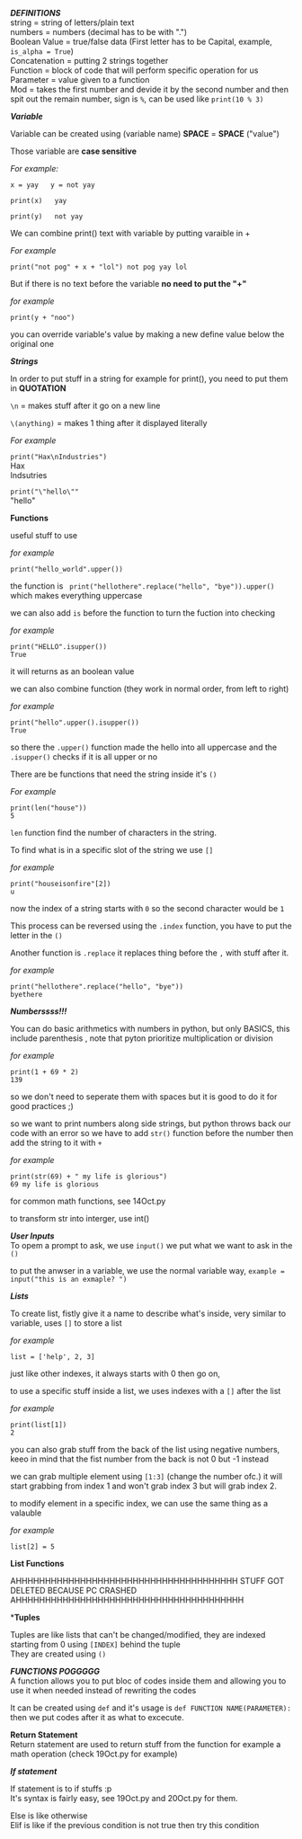 ***DEFINITIONS***  
string = string of letters/plain text  
numbers = numbers (decimal has to be with ".")  
Boolean Value = true/false data (First letter has to be Capital, example, `is_alpha = True`)  
Concatenation = putting 2 strings together  
Function = block of code that will perform specific operation for us  
Parameter = value given to a function  
Mod = takes the first number and devide it by the second number and then spit out the remain number, sign is `%`, can be used like `print(10 % 3)`  


***Variable***  

Variable can be created using (variable name) **SPACE** = **SPACE** ("value")    
   
Those variable are **case sensitive**    

*For example:*

`x = yay  
y = not yay` 

`print(x)  
yay`  

`print(y)  
not yay`  

We can combine print() text with variable by putting varaible in +

*For example*

`print("not pog" + x + "lol")
not pog yay lol`

But if there is no text before the variable **no need to put the "+"**

*for example*

`print(y + "noo")`

you can override variable's value by making a new define value below the original one  

***Strings***  

In order to put stuff in a string for example for print(), you need to put them in **QUOTATION**  

`\n` = makes stuff after it go on a new line  

`\(anything)` = makes 1 thing after it displayed literally  

*For example*

`print("Hax\nIndustries")`  
Hax  
Indsutries  

`print("\"hello\""`  
"hello"  

**Functions** 

useful stuff to use  

*for example*  

`print("hello_world".upper())`  

the function is `
print("hellothere".replace("hello", "bye")).upper()` which makes everything uppercase  

we can also add `is` before the function to turn the fuction into checking  

*for example*  

`print("HELLO".isupper())`  
`True`  

it will returns as an boolean value  

we can also combine function (they work in normal order, from left to right)  

*for example*  

`print("hello".upper().isupper())`  
`True`  

so there the `.upper()` function made the hello into all uppercase and the `.isupper()` checks if it is all upper or no  

There are be functions that need the string inside it's `()`  

*For example*  

`print(len("house"))`   
`5`  

`len` function find the number of characters in the string.  

To find what is in a specific slot of the string we use `[]`  

*for example*

`print("houseisonfire"[2])`  
`u`

now the index of a string starts with `0` so the second character would be `1`    

This process can be reversed using the `.index` function, you have to put the letter in the `()`  

Another function is `.replace` it replaces thing before the `,` with stuff after it.  

*for example*  

`print("hellothere".replace("hello", "bye"))`  
`byethere`  


***Numberssss!!!***

You can do basic arithmetics with numbers in python, but only BASICS, this include parenthesis , note that pyton prioritize multiplication or division  

*for example*  

`print(1 + 69 * 2)`  
`139`  

so we don't need to seperate them with spaces but it is good to do it for good practices ;)  

so we want to print numbers along side strings, but python throws back our code with an error so we have to add `str()` function before the number then add the string to it with `+`  

*for example*   

`print(str(69) + " my life is glorious")`  
`69 my life is glorious`  

for common math functions, see 14Oct.py  

to transform str into interger, use int()

***User Inputs***  
To opem a prompt to ask, we use  `input()` we put what we want to ask in the `()`   

to put the anwser in a variable, we use the normal variable way, `example = input("this is an exmaple? ")`    

***Lists***    

To create list, fistly give it a name to describe what's inside, very similar to variable, uses `[]` to store a list   

*for example*  

`list = ['help', 2, 3]`  

just like other indexes, it always starts with 0 then go on,  

to use a specific stuff inside a list, we uses indexes with a `[]` after the list  

*for example*  

`print(list[1])`  
`2`  

you can also grab stuff from the back of the list using negative numbers, keeo in mind that the fist number from the back is not 0 but -1 instead  

we can grab multiple element using `[1:3]` (change the number ofc.) it will start grabbing from index 1 and won't grab index 3 but will grab index 2.  

to modify element in a specific index, we can use the same thing as a valauble  

*for example*  

`list[2] = 5`  

**List Functions**

AHHHHHHHHHHHHHHHHHHHHHHHHHHHHHHHHHHHHHH STUFF GOT DELETED BECAUSE PC CRASHED AHHHHHHHHHHHHHHHHHHHHHHHHHHHHHHHHHHHHHHH

***Tuples**

Tuples are like lists that can't be changed/modified, they are indexed starting from 0 using `[INDEX]` behind the tuple  
They are created using `()`    

***FUNCTIONS POGGGGG***  
A function allows you to put bloc of codes inside them and allowing you to use it when needed instead of rewriting the codes   

It can be created using `def` and it's usage is `def FUNCTION NAME(PARAMETER):` then we put codes after it as what to excecute.  

**Return Statement**  
Return statement are used to return stuff from the function for example a math operation  (check 19Oct.py for example)  

***If statement***

If statement is to if stuffs :p   
It's syntax is fairly easy, see 19Oct.py and 20Oct.py for them.  

Else is like otherwise  
Elif is like if the previous condition is not true then try this condition 
